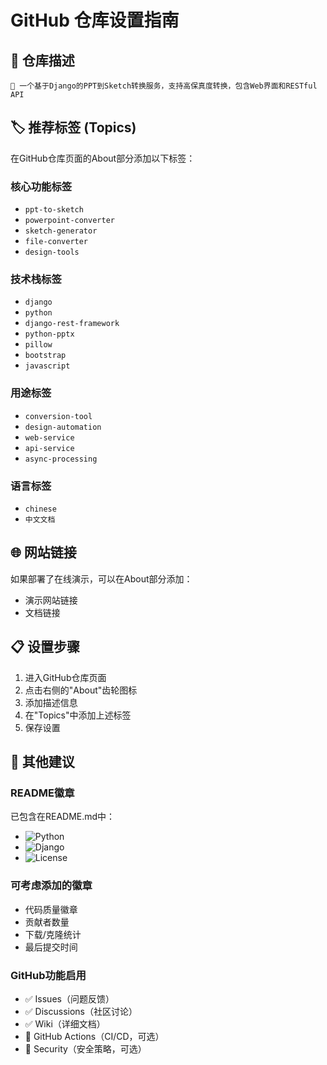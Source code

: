 # GitHub 仓库设置指南

## 📝 仓库描述
```
🎨 一个基于Django的PPT到Sketch转换服务，支持高保真度转换，包含Web界面和RESTful API
```

## 🏷️ 推荐标签 (Topics)
在GitHub仓库页面的About部分添加以下标签：

### 核心功能标签
- `ppt-to-sketch`
- `powerpoint-converter`
- `sketch-generator`
- `file-converter`
- `design-tools`

### 技术栈标签
- `django`
- `python`
- `django-rest-framework`
- `python-pptx`
- `pillow`
- `bootstrap`
- `javascript`

### 用途标签
- `conversion-tool`
- `design-automation`
- `web-service`
- `api-service`
- `async-processing`

### 语言标签
- `chinese`
- `中文文档`

## 🌐 网站链接
如果部署了在线演示，可以在About部分添加：
- 演示网站链接
- 文档链接

## 📋 设置步骤

1. 进入GitHub仓库页面
2. 点击右侧的"About"齿轮图标
3. 添加描述信息
4. 在"Topics"中添加上述标签
5. 保存设置

## 🎯 其他建议

### README徽章
已包含在README.md中：
- ![Python](https://img.shields.io/badge/Python-3.8+-blue.svg)
- ![Django](https://img.shields.io/badge/Django-4.2+-green.svg)
- ![License](https://img.shields.io/badge/License-MIT-yellow.svg)

### 可考虑添加的徽章
- 代码质量徽章
- 贡献者数量
- 下载/克隆统计
- 最后提交时间

### GitHub功能启用
- ✅ Issues（问题反馈）
- ✅ Discussions（社区讨论）
- ✅ Wiki（详细文档）
- 🔄 GitHub Actions（CI/CD，可选）
- 🔄 Security（安全策略，可选） 